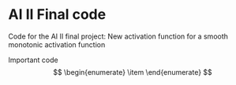 # AI II Final code 
 Code for the AI II final project: New activation function for a smooth monotonic activation function

Important code 
$$
\begin{enumerate}
\item
\end{enumerate}
$$
